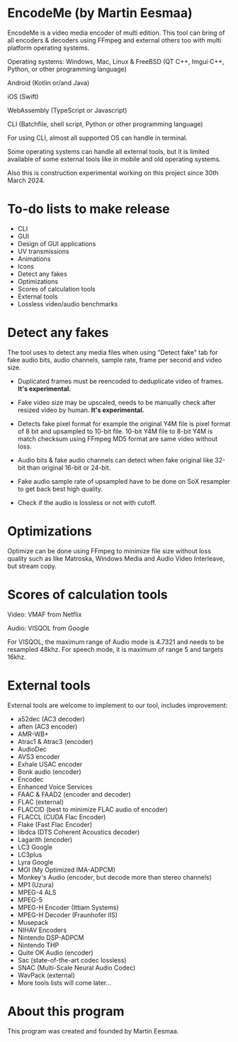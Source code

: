 # EncodeMe (by Martin Eesmaa)

EncodeMe is a video media encoder of multi edition. This tool can bring of all encoders & decoders using FFmpeg and external others too with multi platform operating systems.

Operating systems:
Windows, Mac, Linux & FreeBSD (QT C++, Imgui C++, Python, or other programming language)

Android (Kotlin or/and Java)

iOS (Swift)

WebAssembly (TypeScript or Javascript)

CLI (Batchfile, shell script, Python or other programming language)

For using CLI, almost all supported OS can handle in terminal.

Some operating systems can handle all external tools, but it is limited available of some external tools like in mobile and old operating systems.

Also this is construction experimental working on this project since 30th March 2024.

# To-do lists to make release

- CLI
- GUI
- Design of GUI applications
- UV transmissions
- Animations
- Icons
- Detect any fakes
- Optimizations
- Scores of calculation tools
- External tools
- Lossless video/audio benchmarks

# Detect any fakes

The tool uses to detect any media files when using "Detect fake" tab for fake audio bits, audio channels, sample rate, frame per second and video size.

- Duplicated frames must be reencoded to deduplicate video of frames. **It's experimental.**

- Fake video size may be upscaled, needs to be manually check after resized video by human. **It's experimental.**

- Detects fake pixel format for example the original Y4M file is pixel format of 8 bit and upsampled to 10-bit file. 10-bit Y4M file to 8-bit Y4M is match checksum using FFmpeg MD5 format are same video without loss.

- Audio bits & fake audio channels can detect when fake original like 32-bit than original 16-bit or 24-bit.

- Fake audio sample rate of upsampled have to be done on SoX resampler to get back best high quality.

- Check if the audio is lossless or not with cutoff.

# Optimizations

Optimize can be done using FFmpeg to minimize file size without loss quality such as like Matroska, Windows Media and Audio Video Interleave, but stream copy.

# Scores of calculation tools

Video: VMAF from Netflix

Audio: VISQOL from Google

For VISQOL, the maximum range of Audio mode is 4.7321 and needs to be resampled 48khz. For speech mode, it is maximum of range 5 and targets 16khz.

# External tools

External tools are welcome to implement to our tool, includes improvement:

- a52dec (AC3 decoder)
- aften (AC3 encoder)
- AMR-WB+
- Atrac1 & Atrac3 (encoder)
- AudioDec
- AVS3 encoder
- Exhale USAC encoder
- Bonk audio (encoder)
- Encodec
- Enhanced Voice Services
- FAAC & FAAD2 (encoder and decoder)
- FLAC (external)
- FLACCID (best to minimize FLAC audio of encoder)
- FLACCL (CUDA Flac Encoder)
- Flake (Fast Flac Encoder)
- libdca (DTS Coherent Acoustics decoder)
- Lagarith (encoder)
- LC3 Google
- LC3plus
- Lyra Google
- MOI (My Optimized IMA-ADPCM)
- Monkey's Audio (encoder, but decode more than stereo channels)
- MP1 (Uzura)
- MPEG-4 ALS
- MPEG-5
- MPEG-H Encoder (Ittiam Systems)
- MPEG-H Decoder (Fraunhofer IIS)
- Musepack
- NIHAV Encoders
- Nintendo DSP-ADPCM
- Nintendo THP
- Quite OK Audio (encoder)
- Sac (state-of-the-art codec lossless)
- SNAC (Multi-Scale Neural Audio Codec)
- WavPack (external)
- More tools lists will come later...

# About this program

This program was created and founded by Martin Eesmaa.